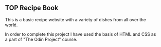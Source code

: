 <h2>TOP Recipe Book</h2>

This is a basic recipe website with a variety of dishes from all over the world.

In order to complete this project I have used the basis of HTML and CSS as a part of "The Odin Project" course.
